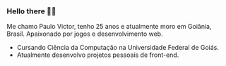 ### Hello there 👩‍💻

<!--
**paulovictorralmeida/paulovictorralmeida** is a ✨ _special_ ✨ repository because its `README.md` (this file) appears on your GitHub profile.

Here are some ideas to get you started:

- 🔭 I’m currently working on ...
- 🌱 I’m currently learning ...
- 👯 I’m looking to collaborate on ...
- 🤔 I’m looking for help with ...
- 💬 Ask me about ...
- 📫 How to reach me: ...
- 😄 Pronouns: ...
- ⚡ Fun fact: ...
-->

<p>Me chamo Paulo Victor, tenho 25 anos e atualmente moro em Goiânia, Brasil. Apaixonado por jogos e desenvolvimento web.</p>

<ul>
  <li>Cursando Ciência da Computação na Universidade Federal de Goiás.</li>
  <li>Atualmente desenvolvo projetos pessoais de front-end.</li>
</ul>  
 
